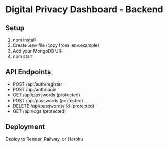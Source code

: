# Digital Privacy Dashboard - Backend

## Setup
1. npm install
2. Create .env file (copy from .env.example)
3. Add your MongoDB URI
4. npm start

## API Endpoints
- POST /api/auth/register
- POST /api/auth/login
- GET /api/passwords (protected)
- POST /api/passwords (protected)
- DELETE /api/passwords/:id (protected)
- GET /api/logs (protected)

## Deployment
Deploy to Render, Railway, or Heroku
